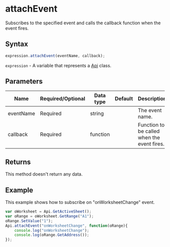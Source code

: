 # attachEvent

Subscribes to the specified event and calls the callback function when the event fires.

## Syntax

```javascript
expression.attachEvent(eventName, callback);
```

`expression` - A variable that represents a [Api](../Api.md) class.

## Parameters

| **Name** | **Required/Optional** | **Data type** | **Default** | **Description** |
| ------------- | ------------- | ------------- | ------------- | ------------- |
| eventName | Required | string |  | The event name. |
| callback | Required | function |  | Function to be called when the event fires. |

## Returns

This method doesn't return any data.

## Example

This example shows how to subscribe on "onWorksheetChange" event.

```javascript
var oWorksheet = Api.GetActiveSheet();
var oRange = oWorksheet.GetRange("A1");
oRange.SetValue("1");
Api.attachEvent("onWorksheetChange", function(oRange){
	console.log("onWorksheetChange");
	console.log(oRange.GetAddress());
});
```
